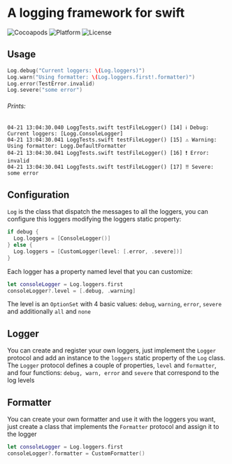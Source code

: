 # A logging framework for swift

![Cocoapods](https://img.shields.io/cocoapods/v/Logg.svg)
![Platform](https://img.shields.io/cocoapods/p/Logg.svg)
![License](https://img.shields.io/cocoapods/l/Logg.svg)

## Usage

```swift
Log.debug("Current loggers: \(Log.loggers)")
Log.warn("Using formatter: \(Log.loggers.first!.formatter)")
Log.error(TestError.invalid)
Log.severe("some error")
```
###### Prints:
```
04-21 13:04:30.040 LoggTests.swift testFileLogger() [14] ℹ️ Debug: Current loggers: [Logg.ConsoleLogger]
04-21 13:04:30.041 LoggTests.swift testFileLogger() [15] ⚠️ Warning: Using formatter: Logg.DefaultFormatter
04-21 13:04:30.041 LoggTests.swift testFileLogger() [16] ❗ Error: invalid
04-21 13:04:30.041 LoggTests.swift testFileLogger() [17] ‼️ Severe: some error
```

## Configuration

`Log` is the class that dispatch the messages to all the loggers, you can configure this loggers modifying the loggers static property:

```swift
if debug {
  Log.loggers = [ConsoleLogger()]
} else {
  Log.loggers = [CustomLogger(level: [.error, .severe])]
}
```

Each logger has a property named level that you can customize:

```swift
let consoleLogger = Log.loggers.first
consoleLogger?.level = [.debug, .warning]
```

The level is an `OptionSet` with 4 basic values: `debug`, `warning`, `error`, `severe` and additionally `all` and `none`

## Logger

You can create and register your own loggers, just implement the `Logger` protocol and add an instance to the `loggers` static property of the `Log` class. The `Logger` protocol defines a couple of properties, `level` and `formatter`, and four functions: `debug, warn, error` and `severe` that correspond to the log levels

## Formatter

You can create your own formatter and use it with the loggers you want, just create a class that implements the `Formatter` protocol and assign it to the logger

```swift
let consoleLogger = Log.loggers.first
consoleLogger?.formatter = CustomFormatter()
```
